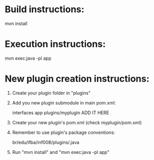 # Build instructions:

mvn install

# Execution instructions:

mvn exec:java -pl app

# New plugin creation instructions:

1. Create your plugin folder in "plugins"
2. Add you new plugin submodule in main pom.xml:

    <modules>
        <module>interfaces</module>
        <module>app</module>
        <module>plugins/myplugin</module>
        ADD IT HERE
    </modules>
    
3. Create your new plugin's pom.xml (check myplugin/pom.xml)
4. Remember to use plugin's package conventions:

    br/edu/ifba/inf008/plugins/<YourPluginNameInCamelCase>.java
    
5. Run "mvn install" and "mvn exec:java -pl app"
